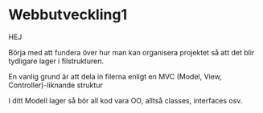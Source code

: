 # Webbutveckling1

HEJ

Börja med att fundera över hur man kan organisera projektet så att det blir tydligare lager i filstrukturen. 

En vanlig grund är att dela in filerna enligt en MVC (Model, View, Controller)-liknande struktur

I ditt Modell lager så bör all kod vara OO, alltså classes, interfaces osv. 

